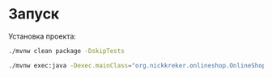 # Запуск
Установка проекта:
```bash
./mvnw clean package -DskipTests
```


```bash
./mvnw exec:java -Dexec.mainClass="org.nickkreker.onlineshop.OnlineShopApplication"
```
